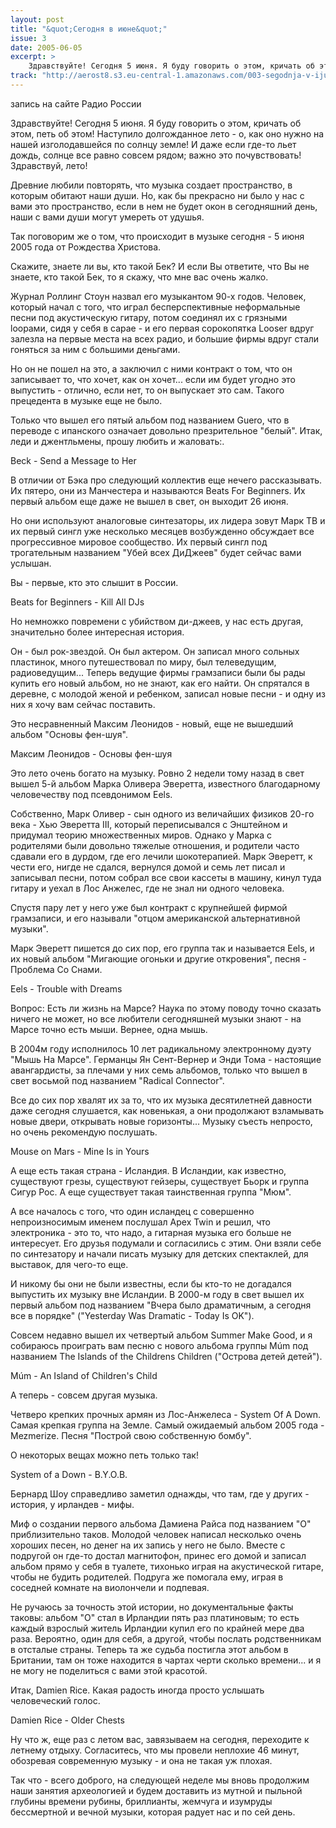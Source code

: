 ```yaml
---
layout: post
title: "&quot;Сегодня в июне&quot;"
issue: 3
date: 2005-06-05
excerpt: >
    Здравствуйте! Сегодня 5 июня. Я буду говорить о этом, кричать об этом, петь об этом! Наступило долгожданное лето - о, как оно нужно на нашей изголодавшейся по солнцу земле! И даже если где-то льет дождь, солнце все равно совсем рядом; важно это почувствовать! Здравствуй, лето!
track: "http://aerost8.s3.eu-central-1.amazonaws.com/003-segodnja-v-ijune.mp3"
---
```


запись на сайте Радио России

Здравствуйте! Сегодня 5 июня. Я буду говорить о этом, кричать об этом, петь об этом! Наступило долгожданное лето - о, как оно нужно на нашей изголодавшейся по солнцу земле! И даже если где-то льет дождь, солнце все равно совсем рядом; важно это почувствовать! Здравствуй, лето!

Древние любили повторять, что музыка создает пространство, в которым обитают наши души. Но, как бы прекрасно ни было у нас с вами это пространство, если в нем не будет окон в сегодняшний день, наши с вами души могут умереть от удушья.

Так поговорим же о том, что происходит в музыке сегодня - 5 июня 2005 года от Рождества Христова.

Скажите, знаете ли вы, кто такой Бек? И если Вы ответите, что Вы не знаете, кто такой Бек, то я скажу, что мне вас очень жалко.

Журнал Роллинг Стоун назвал его музыкантом 90-х годов. Человек, который начал с того, что играл бесперспективные неформальные песни под акустическую гитару, потом соединял их с грязными loopами, сидя у себя в сарае - и его первая сорокопятка Looser вдруг залезла на первые места на всех радио, и большие фирмы вдруг стали гоняться за ним с большими деньгами.

Но он не пошел на это, а заключил с ними контракт о том, что он записывает то, что хочет, как он хочет... если им будет угодно это выпустить - отлично, если нет, то он выпускает это сам. Такого прецедента в музыке еще не было.

Только что вышел его пятый альбом под названием Guero, что в переводе с ипанского означает довольно презрительное "белый". Итак, леди и джентльмены, прошу любить и жаловать:.

Beck - Send a Message to Her

В отличии от Бэка про следующий коллектив еще нечего рассказывать. Их пятеро, они из Манчестера и называются Beats For Beginners. Их первый альбом еще даже не вышел в свет, он выходит 26 июня.

Но они используют аналоговые синтезаторы, их лидера зовут Марк ТВ и их первый сингл уже несколько месяцев возбужденно обсуждает все прогрессивное мировое сообщество. Их первый сингл под трогательным названием "Убей всех ДиДжеев" будет сейчас вами услышан.

Вы - первые, кто это слышит в России.

Beats for Beginners - Kill All DJs

Но немножко повремени с убийством ди-джеев, у нас есть другая, значительно более интересная история.

Он - был рок-звездой. Он был актером. Он записал много сольных пластинок, много путешествовал по миру, был телеведущим, радиоведущим... Теперь ведущие фирмы грамзаписи были бы рады купить его новый альбом, но не знают, как его найти. Он спрятался в деревне, с молодой женой и ребенком, записал новые песни - и одну из них я хочу вам сейчас поставить.

Это несравненный Максим Леонидов - новый, еще не вышедший альбом "Основы фен-шуя".

Максим Леонидов - Основы фен-шуя

Это лето очень богато на музыку. Ровно 2 недели тому назад в свет вышел 5-й альбом Марка Оливера Эверетта, известного благодарному человечеству под псевдонимом Eels.

Собственно, Марк Оливер - сын одного из величайших физиков 20-го века - Хью Эверетта III, который переписывался с Энштейном и придумал теорию множественных миров. Однако у Марка с родителями были довольно тяжелые отношения, и родители часто сдавали его в дурдом, где его лечили шокотерапией. Марк Эверетт, к чести его, нигде не сдался, вернулся домой и семь лет писал и записывал песни, потом собрал все свои кассеты в машину, кинул туда гитару и уехал в Лос Анжелес, где не знал ни одного человека.

Спустя пару лет у него уже был контракт с крупнейшей фирмой грамзаписи, и его называли "отцом американской альтернативной музыки".

Марк Эверетт пишется до сих пор, его группа так и называется Eels, и их новый альбом "Мигающие огоньки и другие откровения", песня - Проблема Со Снами.

Eels - Trouble with Dreams

Вопрос: Есть ли жизнь на Марсе? Наука по этому поводу точно сказать ничего не может, но все любители сегодняшней музыки знают - на Марсе точно есть мыши. Вернее, одна мышь.

В 2004м году исполнилось 10 лет радикальному электронному дуэту "Мышь На Марсе". Германцы Ян Сент-Вернер и Энди Тома - настоящие авангардисты, за плечами у них семь альбомов, только что вышел в свет восьмой под названием "Radical Connector".

Все до сих пор хвалят их за то, что их музыка десятилетней давности даже сегодня слушается, как новенькая, а они продолжают взламывать новые двери, открывать новые горизонты... Музыку съесть непросто, но очень рекомендую послушать.

Mouse on Mars - Mine Is in Yours

А еще есть такая страна - Исландия. В Исландии, как известно, существуют грезы, существуют гейзеры, существует Бьорк и группа Сигур Рос. А еще существует такая таинственная группа "Мюм".

А все началось с того, что один исландец с совершенно непроизносимым именем послушал Apex Twin и решил, что электроника - это то, что надо, а гитарная музыка его больше не интересует. Его друзья подумали и согласились с этим. Они взяли себе по синтезатору и начали писать музыку для детских спектаклей, для выставок, для чего-то еще.

И никому бы они не были известны, если бы кто-то не догадался выпустить их музыку вне Исландии. В 2000-м году в свет вышел их первый альбом под названием "Вчера было драматичным, а сегодня все в порядке" ("Yesterday Was Dramatic - Today Is OK").

Cовсем недавно вышел их четвертый альбом Summer Make Good, и я собираюсь проиграть вам песню с нового альбома группы Múm под названием The Islands of the Childrens Children ("Острова детей детей").

Múm - An Island of Children's Child

А теперь - совсем другая музыка.

Четверо крепких прочных армян из Лос-Анжелеса - System Of A Down. Самая крепкая группа на Земле. Самый ожидаемый альбом 2005 года - Mezmerize. Песня "Построй свою собственную бомбу".

О некоторых вещах можно петь только так!

System of a Down - B.Y.O.B.

Бернард Шоу справедливо заметил однажды, что там, где у других - история, у ирландев - мифы.

Миф о создании первого альбома Дамиена Райса под названием "О" приблизительно таков. Молодой человек написал несколько очень хороших песен, но денег на их запись у него не было. Вместе с подругой он где-то достал магнитофон, принес его домой и записал альбом прямо у себя в туалете, тихонько играя на акустической гитаре, чтобы не будить родителей. Подруга же помогала ему, играя в соседней комнате на виолончели и подпевая.

Не ручаюсь за точность этой истории, но документальные факты таковы: альбом "О" стал в Ирландии пять раз платиновым; то есть каждый взрослый житель Ирландии купил его по крайней мере два раза. Вероятно, один для себя, а другой, чтобы послать родственникам в отсталые страны. Теперь та же судьба постигла этот альбом в Британии, там он тоже находится в чартах черти сколько времени... и я не могу не поделиться с вами этой красотой.

Итак, Damien Rice. Какая радость иногда просто услышать человеческий голос.

Damien Rice - Older Chests

Ну что ж, еще раз с летом вас, завязываем на сегодня, переходите к летнему отдыху. Согласитесь, что мы провели неплохие 46 минут, обозревая современную музыку - и она не такая уж плохая.

Так что - всего доброго, на следующей неделе мы вновь продолжим наши занятия археологией и будем доставить из мутной и пыльной глубины времени рубины, бриллианты, жемчуга и изумруды бессмертной и вечной музыки, которая радует нас и по сей день.
